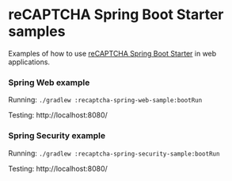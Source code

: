 # reCAPTCHA Spring Boot Starter samples
Examples of how to use [reCAPTCHA Spring Boot Starter](https://github.com/mkopylec/recaptcha-spring-boot-starter) in web applications.

### Spring Web example
Running: `./gradlew :recaptcha-spring-web-sample:bootRun`

Testing: http://localhost:8080/

### Spring Security example
Running: `./gradlew :recaptcha-spring-security-sample:bootRun`

Testing: http://localhost:8080/
